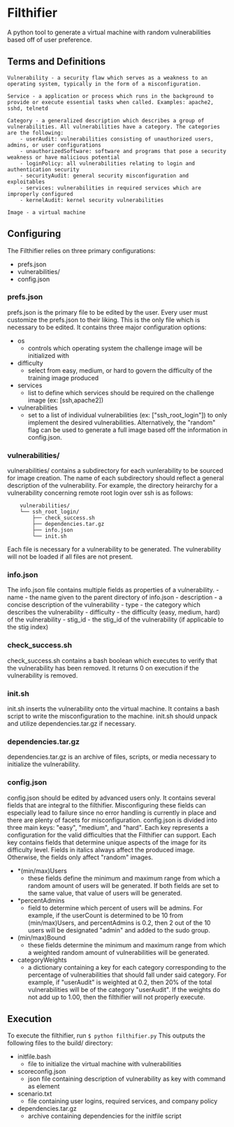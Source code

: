 # Filthifier

A python tool to generate a virtual machine with random vulnerabilities based off of user preference.

## Terms and Definitions
	Vulnerability - a security flaw which serves as a weakness to an operating system, typically in the form of a misconfiguration.

	Service - a application or process which runs in the background to provide or execute essential tasks when called. Examples: apache2, sshd, telnetd

	Category - a generalized description which describes a group of vulnerabilities. All vulnerabilities have a category. The categories are the following:
		- userAudit: vulnerabilities consisting of unauthorized users, admins, or user configurations
		- unauthorizedSoftware: software and programs that pose a security weakness or have malicious potential
		- loginPolicy: all vulnerabilities relating to login and authentication security
		- securityAudit: general security misconfiguration and exploitables
		- services: vulnerabilities in required services which are improperly configured
		- kernelAudit: kernel security vulnerabilities

	Image - a virtual machine
		
## Configuring
The Filthifier relies on three primary configurations:
- prefs.json
- vulnerabilities/
- config.json

### prefs.json 
  prefs.json is the primary file to be edited by the user. Every user must customize the prefs.json to their liking. This is the only file which is necessary to be edited.
  It contains three major configuration options:
  - os
    - controls which operating system the challenge image will be initialized with
  - difficulty
    - select from easy, medium, or hard to govern the difficulty of the training image produced
  - services
    - list to define which services should be required on the challenge image (ex: [ssh,apache2])
  - vulnerabilities
    - set to a list of individual vulnerabilities (ex: ["ssh_root_login"]) to only implement the desired vulnerabilities. Alternatively, the "random" flag can be used to generate a full image based off the information in config.json.

### vulnerabilities/
  vulnerabilities/ contains a subdirectory for each vunlerability to be sourced for image creation. The name of each subdirectory should reflect a general description of the vulnerability. For example, the directory heirarchy for a vulnerability concerning remote root login over ssh is as follows:
```
	vulnerabilities/
	└── ssh_root_login/	
	    ├── check_success.sh
	    ├── dependencies.tar.gz
	    ├── info.json
	    └── init.sh
```
  Each file is necessary for a vulnerability to be generated. The vulnerability will not be loaded if all files are not present.
  ### info.json
  The info.json file contains multiple fields as properties of a vulnerability.
  	- name
	  - the name given to the parent directory of info.json
	- description
	  - a concise description of the vulnerability
	- type
	  - the category which describes the vulnerability
	- difficulty
	  - the difficulty (easy, medium, hard) of the vulnerability
	- stig_id
	  - the stig_id of the vulnerability (if applicable to the stig index)
  ### check_success.sh
  check_success.sh contains a bash boolean which executes to verify that the vulnerability has been removed. It returns 0 on execution if the vulnerability is removed.
  ### init.sh
  init.sh inserts the vulnerability onto the virtual machine. It contains a bash script to write the misconfiguration to the machine. init.sh should unpack and utilize dependencies.tar.gz if necessary.
  ### dependencies.tar.gz
  dependencies.tar.gz is an archive of files, scripts, or media necessary to initialize the vulnerability.

### config.json
config.json should be edited by advanced users only. It contains several fields that are integral to the filthifier. Misconfiguring these fields can especially lead to failure since no error handling is currently in place and there are plenty of facets for misconfiguration. config.json is divided into three main keys: "easy", "medium", and "hard". Each key represents a configuration for the valid difficulties that the Filthifier can support. Each key contains fields that determine unique aspects of the image for its difficulty level. Fields in italics always affect the produced image. Otherwise, the fields only affect "random" images.
  - *(min/max)Users
    - these fields define the minimum and maximum range from which a random amount of users will be generated. If both fields are set to the same value, that value of users will be generated.
  - *percentAdmins
    - field to determine which percent of users will be admins. For example, if the userCount is determined to be 10 from (min/max)Users, and percentAdmins is 0.2, then 2 out of the 10 users will be designated "admin" and added to the sudo group.
  - (min/max)Bound
    - these fields determine the minimum and maximum range from which a weighted random amount of vulnerabilities will be generated.
  - categoryWeights
    - a dictionary containing a key for each category corresponding to the percentage of vulnerabilities that should fall under said category. For example, if "userAudit" is weighted at 0.2, then 20% of the total vulnerabilities will be of the category "userAudit". If the weights do not add up to 1.00, then the filthifier will not properly execute.
  
## Execution
To execute the filthifier, run ```$ python filthifier.py``` This outputs the following files to the build/ directory:
  - initfile.bash
    - file to initialize the virtual machine with vulnerabilities
  - scoreconfig.json
    - json file containing description of vulnerability as key with command as element
  - scenario.txt
    - file containing user logins, required services, and company policy
  - dependencies.tar.gz
    - archive containing dependencies for the initfile script
  
